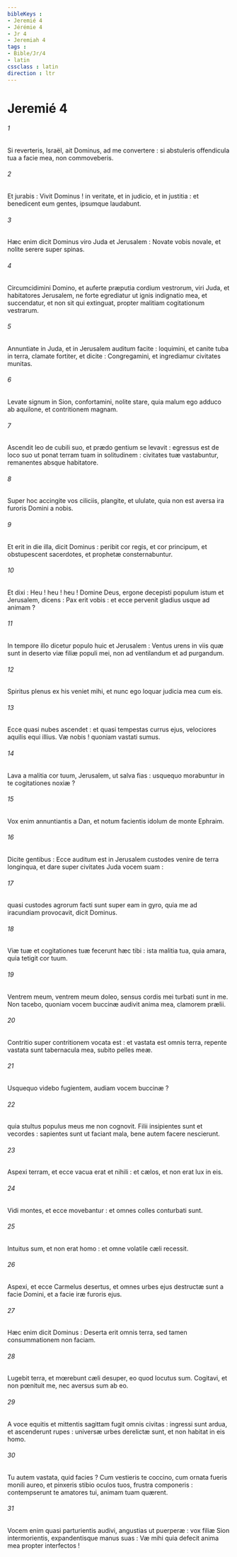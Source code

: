 ```yaml
---
bibleKeys : 
- Jeremié 4
- Jérémie 4
- Jr 4
- Jeremiah 4
tags : 
- Bible/Jr/4
- latin
cssclass : latin
direction : ltr
---
```


# Jeremié 4

###### 1
Si reverteris, Israël, ait Dominus, ad me convertere : si abstuleris offendicula tua a facie mea, non commoveberis.
###### 2
Et jurabis : Vivit Dominus ! in veritate, et in judicio, et in justitia : et benedicent eum gentes, ipsumque laudabunt.
###### 3
Hæc enim dicit Dominus viro Juda et Jerusalem : Novate vobis novale, et nolite serere super spinas.
###### 4
Circumcidimini Domino, et auferte præputia cordium vestrorum, viri Juda, et habitatores Jerusalem, ne forte egrediatur ut ignis indignatio mea, et succendatur, et non sit qui extinguat, propter malitiam cogitationum vestrarum.
###### 5
Annuntiate in Juda, et in Jerusalem auditum facite : loquimini, et canite tuba in terra, clamate fortiter, et dicite : Congregamini, et ingrediamur civitates munitas.
###### 6
Levate signum in Sion, confortamini, nolite stare, quia malum ego adduco ab aquilone, et contritionem magnam.
###### 7
Ascendit leo de cubili suo, et prædo gentium se levavit : egressus est de loco suo ut ponat terram tuam in solitudinem : civitates tuæ vastabuntur, remanentes absque habitatore.
###### 8
Super hoc accingite vos ciliciis, plangite, et ululate, quia non est aversa ira furoris Domini a nobis.
###### 9
Et erit in die illa, dicit Dominus : peribit cor regis, et cor principum, et obstupescent sacerdotes, et prophetæ consternabuntur.
###### 10
Et dixi : Heu ! heu ! heu ! Domine Deus, ergone decepisti populum istum et Jerusalem, dicens : Pax erit vobis : et ecce pervenit gladius usque ad animam ?
###### 11
In tempore illo dicetur populo huic et Jerusalem : Ventus urens in viis quæ sunt in deserto viæ filiæ populi mei, non ad ventilandum et ad purgandum.
###### 12
Spiritus plenus ex his veniet mihi, et nunc ego loquar judicia mea cum eis.
###### 13
Ecce quasi nubes ascendet : et quasi tempestas currus ejus, velociores aquilis equi illius. Væ nobis ! quoniam vastati sumus.
###### 14
Lava a malitia cor tuum, Jerusalem, ut salva fias : usquequo morabuntur in te cogitationes noxiæ ?
###### 15
Vox enim annuntiantis a Dan, et notum facientis idolum de monte Ephraim.
###### 16
Dicite gentibus : Ecce auditum est in Jerusalem custodes venire de terra longinqua, et dare super civitates Juda vocem suam :
###### 17
quasi custodes agrorum facti sunt super eam in gyro, quia me ad iracundiam provocavit, dicit Dominus.
###### 18
Viæ tuæ et cogitationes tuæ fecerunt hæc tibi : ista malitia tua, quia amara, quia tetigit cor tuum.
###### 19
Ventrem meum, ventrem meum doleo, sensus cordis mei turbati sunt in me. Non tacebo, quoniam vocem buccinæ audivit anima mea, clamorem prælii.
###### 20
Contritio super contritionem vocata est : et vastata est omnis terra, repente vastata sunt tabernacula mea, subito pelles meæ.
###### 21
Usquequo videbo fugientem, audiam vocem buccinæ ?
###### 22
quia stultus populus meus me non cognovit. Filii insipientes sunt et vecordes : sapientes sunt ut faciant mala, bene autem facere nescierunt.
###### 23
Aspexi terram, et ecce vacua erat et nihili : et cælos, et non erat lux in eis.
###### 24
Vidi montes, et ecce movebantur : et omnes colles conturbati sunt.
###### 25
Intuitus sum, et non erat homo : et omne volatile cæli recessit.
###### 26
Aspexi, et ecce Carmelus desertus, et omnes urbes ejus destructæ sunt a facie Domini, et a facie iræ furoris ejus.
###### 27
Hæc enim dicit Dominus : Deserta erit omnis terra, sed tamen consummationem non faciam.
###### 28
Lugebit terra, et mœrebunt cæli desuper, eo quod locutus sum. Cogitavi, et non pœnituit me, nec aversus sum ab eo.
###### 29
A voce equitis et mittentis sagittam fugit omnis civitas : ingressi sunt ardua, et ascenderunt rupes : universæ urbes derelictæ sunt, et non habitat in eis homo.
###### 30
Tu autem vastata, quid facies ? Cum vestieris te coccino, cum ornata fueris monili aureo, et pinxeris stibio oculos tuos, frustra componeris : contempserunt te amatores tui, animam tuam quærent.
###### 31
Vocem enim quasi parturientis audivi, angustias ut puerperæ : vox filiæ Sion intermorientis, expandentisque manus suas : Væ mihi quia defecit anima mea propter interfectos !
